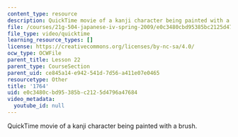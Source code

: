 ```yaml
---
content_type: resource
description: QuickTime movie of a kanji character being painted with a brush.
file: /courses/21g-504-japanese-iv-spring-2009/e0c3480cbd95385bc2125d4796a47684_1764.mov
file_type: video/quicktime
learning_resource_types: []
license: https://creativecommons.org/licenses/by-nc-sa/4.0/
ocw_type: OCWFile
parent_title: Lesson 22
parent_type: CourseSection
parent_uid: ce845a14-e942-541d-7d56-a411e07e0465
resourcetype: Other
title: '1764'
uid: e0c3480c-bd95-385b-c212-5d4796a47684
video_metadata:
  youtube_id: null
---
```

QuickTime movie of a kanji character being painted with a brush.